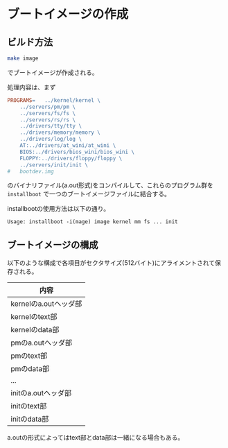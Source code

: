 # ブートイメージの作成

## ビルド方法

```bash
make image
```

でブートイメージが作成される。

処理内容は、まず

```makefile
PROGRAMS=	../kernel/kernel \
	../servers/pm/pm \
	../servers/fs/fs \
	../servers/rs/rs \
	../drivers/tty/tty \
	../drivers/memory/memory \
	../drivers/log/log \
	AT:../drivers/at_wini/at_wini \
	BIOS:../drivers/bios_wini/bios_wini \
	FLOPPY:../drivers/floppy/floppy \
	../servers/init/init \
#	bootdev.img
```

のバイナリファイル(a.out形式)をコンパイルして、これらのプログラム群を `installboot` で一つのブートイメージファイルに結合する。

installbootの使用方法は以下の通り。

```
Usage: installboot -i(mage) image kernel mm fs ... init
```

## ブートイメージの構成

以下のような構成で各項目がセクタサイズ(512バイト)にアライメントされて保存される。

| 内容 |
| --- |
| kernelのa.outヘッダ部 |
| kernelのtext部 |
| kernelのdata部 |
| pmのa.outヘッダ部 |
| pmのtext部 |
| pmのdata部 |
| ... |
| initのa.outヘッダ部 |
| initのtext部 |
| initのdata部 |

a.outの形式によってはtext部とdata部は一緒になる場合もある。